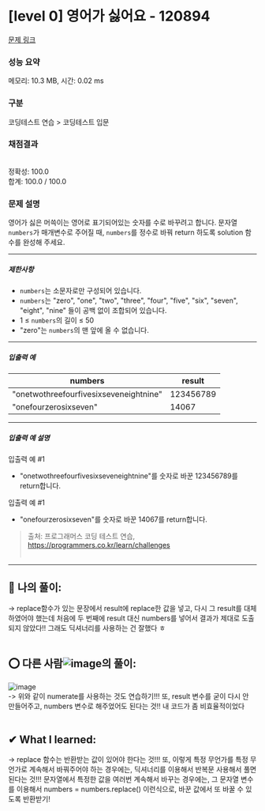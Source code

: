 # [level 0] 영어가 싫어요 - 120894 

[문제 링크](https://school.programmers.co.kr/learn/courses/30/lessons/120894) 

### 성능 요약

메모리: 10.3 MB, 시간: 0.02 ms

### 구분

코딩테스트 연습 > 코딩테스트 입문

### 채점결과

<br/>정확성: 100.0<br/>합계: 100.0 / 100.0

### 문제 설명

<p>영어가 싫은 머쓱이는 영어로 표기되어있는 숫자를 수로 바꾸려고 합니다. 문자열 <code>numbers</code>가 매개변수로 주어질 때, <code>numbers</code>를 정수로 바꿔 return 하도록 solution 함수를 완성해 주세요.</p>

<hr>

<h5>제한사항</h5>

<ul>
<li><code>numbers</code>는 소문자로만 구성되어 있습니다.</li>
<li><code>numbers</code>는 "zero", "one", "two", "three", "four", "five", "six", "seven", "eight", "nine" 들이 공백 없이 조합되어 있습니다.</li>
<li>1 ≤ <code>numbers</code>의 길이 ≤ 50</li>
<li>"zero"는 <code>numbers</code>의 맨 앞에 올 수 없습니다.</li>
</ul>

<hr>

<h5>입출력 예</h5>
<table class="table">
        <thead><tr>
<th>numbers</th>
<th>result</th>
</tr>
</thead>
        <tbody><tr>
<td>"onetwothreefourfivesixseveneightnine"</td>
<td>123456789</td>
</tr>
<tr>
<td>"onefourzerosixseven"</td>
<td>14067</td>
</tr>
</tbody>
      </table>
<hr>

<h5>입출력 예 설명</h5>

<p>입출력 예 #1</p>

<ul>
<li>"onetwothreefourfivesixseveneightnine"를 숫자로 바꾼 123456789를 return합니다.</li>
</ul>

<p>입출력 예 #1</p>

<ul>
<li>"onefourzerosixseven"를 숫자로 바꾼 14067를 return합니다.</li>
</ul>


> 출처: 프로그래머스 코딩 테스트 연습, https://programmers.co.kr/learn/challenges <br><br>

<hr>

## 👑 나의 풀이: <br>
-> replace함수가 있는 문장에서 result에 replace한 값을 넣고, 다시 그 result를 대체하였어야 했는데 처음에 두 번째에 result 대신 numbers를 넣어서 결과가 제대로 도출되지 않았다!! 그래도 딕셔너리를 사용하는 건 잘했다 ㅎ <br><br>

## ⭕ 다른 사람![image](https://user-images.githubusercontent.com/70849122/224341913-e797841d-4a00-4042-abbe-bd56b187f32d.png)의 풀이: <br>
![image](https://user-images.githubusercontent.com/70849122/224341982-1f6423ea-9a3c-49ae-a2e2-86d00e1473c1.png) <br>
-> 위와 같이 numerate를 사용하는 것도 연습하기!!! 또, result 변수를 굳이 다시 안 만들어주고, numbers 변수로 해주었어도 된다는 것!! 내 코드가 좀 비효율적이었다 <br><br>

## ✔ What I learned: <br>
-> replace 함수는 반환받는 값이 있어야 한다는 것!!! 또, 이렇게 특정 무언가를 특정 무언가로 계속해서 바꿔주어야 하는 경우에는, 딕셔너리를 이용해서 반복문 사용해서 풀면 된다는 것!!! 문자열에서 특정한 값을 여러번 계속해서 바꾸는 경우에는, 그 문자열 변수를 이용해서 numbers = numbers.replace() 이런식으로, 바꾼 값에서 또 바꿀 수 있도록 반환받기!
